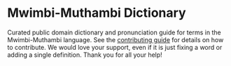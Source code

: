 
# Mwimbi-Muthambi Dictionary

Curated public domain dictionary and pronunciation guide for terms in the Mwimbi-Muthambi language. See the [contributing guide](https://github.com/drumworkteam/term/blob/make/.github/contributing.md) for details on how to contribute. We would love your support, even if it is just fixing a word or adding a single definition. Thank you for all your help!